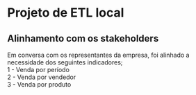 # Projeto de ETL local

## Alinhamento com os stakeholders <br>
Em conversa com os representantes da empresa, foi alinhado a necessidade dos seguintes indicadores; <br>
1 - Venda por período <br>
2 - Venda por vendedor <br>
3 - Venda por produto <br>
